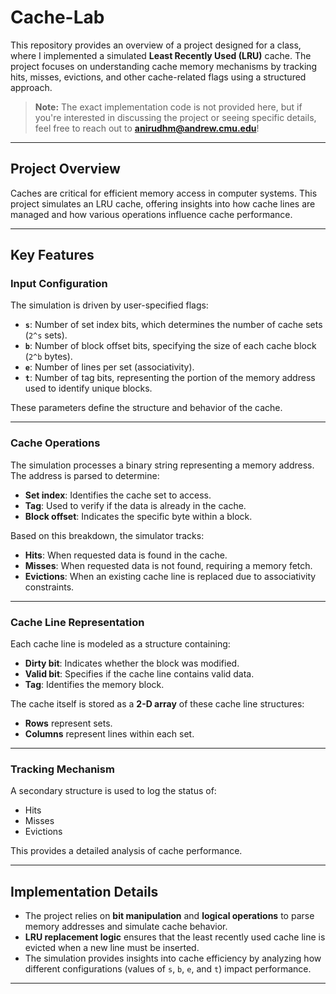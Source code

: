 # Cache-Lab

This repository provides an overview of a project designed for a class, where I implemented a simulated **Least Recently Used (LRU)** cache. The project focuses on understanding cache memory mechanisms by tracking hits, misses, evictions, and other cache-related flags using a structured approach.

> **Note:** The exact implementation code is not provided here, but if you're interested in discussing the project or seeing specific details, feel free to reach out to **anirudhm@andrew.cmu.edu**!

---

## Project Overview

Caches are critical for efficient memory access in computer systems. This project simulates an LRU cache, offering insights into how cache lines are managed and how various operations influence cache performance.

---

## Key Features

### Input Configuration
The simulation is driven by user-specified flags:

- **`s`**: Number of set index bits, which determines the number of cache sets (`2^s` sets).
- **`b`**: Number of block offset bits, specifying the size of each cache block (`2^b` bytes).
- **`e`**: Number of lines per set (associativity).
- **`t`**: Number of tag bits, representing the portion of the memory address used to identify unique blocks.

These parameters define the structure and behavior of the cache.

---

### Cache Operations
The simulation processes a binary string representing a memory address. The address is parsed to determine:

- **Set index**: Identifies the cache set to access.
- **Tag**: Used to verify if the data is already in the cache.
- **Block offset**: Indicates the specific byte within a block.

Based on this breakdown, the simulator tracks:
- **Hits**: When requested data is found in the cache.
- **Misses**: When requested data is not found, requiring a memory fetch.
- **Evictions**: When an existing cache line is replaced due to associativity constraints.

---

### Cache Line Representation
Each cache line is modeled as a structure containing:

- **Dirty bit**: Indicates whether the block was modified.
- **Valid bit**: Specifies if the cache line contains valid data.
- **Tag**: Identifies the memory block.

The cache itself is stored as a **2-D array** of these cache line structures:
- **Rows** represent sets.
- **Columns** represent lines within each set.

---

### Tracking Mechanism
A secondary structure is used to log the status of:
- Hits
- Misses
- Evictions

This provides a detailed analysis of cache performance.

---

## Implementation Details

- The project relies on **bit manipulation** and **logical operations** to parse memory addresses and simulate cache behavior.
- **LRU replacement logic** ensures that the least recently used cache line is evicted when a new line must be inserted.
- The simulation provides insights into cache efficiency by analyzing how different configurations (values of `s`, `b`, `e`, and `t`) impact performance.

---
